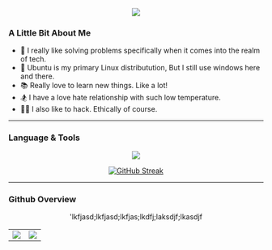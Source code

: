 <p align="center">
  <img src="https://cdn.dribbble.com/users/1299339/screenshots/2972130/hello_world.gif" style="max-width: 400px;" />
</p>


### A Little Bit About Me
- 👀 I really like solving problems specifically when it comes into the realm of tech.
- 🐧 Ubuntu is my primary Linux distributution, But I still use windows here and there.
- 📚 Really love to learn new things. Like a lot!
- 🏂 I have a love hate relationship with such low temperature. 
- 👩‍💻 I also like to hack. Ethically of course.
---

### Language & Tools
<p align="center">
  <a href="#">
    <img src="https://skillicons.dev/icons?i=html,css,javascript,vscode,git,github,selenium,vscode,ps,mysql,gcp,figma,codepen,firebase,bash,jenkins,grafana,aws,windows,typescript,nodejs,python,powershell,notion,linux,npm,ubuntu,wordpress,anaconda,apple,cloudflare,cypress,docker,electron,figma,elasticsearch,heroku,ruby,vue,vite,&perline=9&theme=dark" />
  </a>
</p>

<p align="center">
  <a href="https://git.io/streak-stats">
    <img src="https://streak-stats.demolab.com?user=VanceTechwell&theme=youtube-dark&hide_border=true&date_format=M%20j%5B%2C%20Y%5D" alt="GitHub Streak">
  </a>
</p>


---
### Github Overview

<div align="center">   'lkfjasd;lkfjasd;lkfjas;lkdfj;laksdjf;lkasdjf

<table style="border: none;">
  <tr>
    <td align="center" style="border: none;">
      <img src="https://github-readme-stats.vercel.app/api?username=VanceTechwell&show_icons=true&theme=dark">
    </td>
    <td align="center" style="border: none;">
      <img src="https://github-readme-stats.vercel.app/api/top-langs/?username=VanceTechwell&layout=compact&title_color=fefefe&text_color=9e9e9e&icon_color=007bff&bg_color=151515">
    </td>
  </tr>
</table>

</div>



